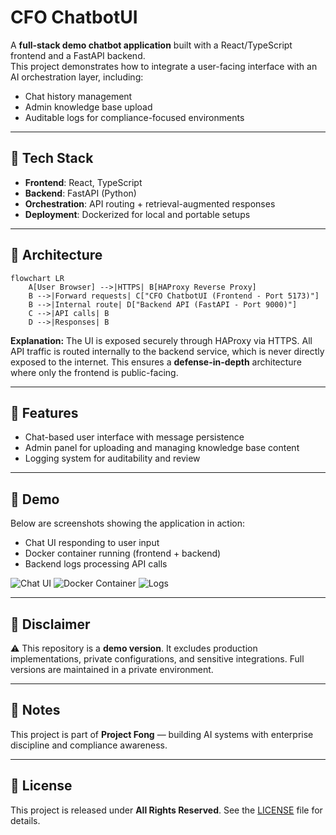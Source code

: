 # CFO ChatbotUI

A **full-stack demo chatbot application** built with a React/TypeScript frontend and a FastAPI backend.  
This project demonstrates how to integrate a user-facing interface with an AI orchestration layer, including:  

- Chat history management  
- Admin knowledge base upload  
- Auditable logs for compliance-focused environments  

---

## 🔹 Tech Stack
- **Frontend**: React, TypeScript  
- **Backend**: FastAPI (Python)  
- **Orchestration**: API routing + retrieval-augmented responses  
- **Deployment**: Dockerized for local and portable setups  

---

## 🔹 Architecture

```mermaid
flowchart LR
    A[User Browser] -->|HTTPS| B[HAProxy Reverse Proxy]
    B -->|Forward requests| C["CFO ChatbotUI (Frontend - Port 5173)"]
    B -->|Internal route| D["Backend API (FastAPI - Port 9000)"]
    C -->|API calls| B
    D -->|Responses| B
````

**Explanation:**
The UI is exposed securely through HAProxy via HTTPS.
All API traffic is routed internally to the backend service, which is never directly exposed to the internet.
This ensures a **defense-in-depth** architecture where only the frontend is public-facing.

---

## 🔹 Features

* Chat-based user interface with message persistence
* Admin panel for uploading and managing knowledge base content
* Logging system for auditability and review

---

## 🔹 Demo

Below are screenshots showing the application in action:

* Chat UI responding to user input
* Docker container running (frontend + backend)
* Backend logs processing API calls

![Chat UI](docs/screenshots/ui-demo.png)
![Docker Container](docs/screenshots/docker.png)
![Logs](docs/screenshots/logs.png)

---

## 🔹 Disclaimer

⚠️ This repository is a **demo version**.
It excludes production implementations, private configurations, and sensitive integrations.
Full versions are maintained in a private environment.

---

## 🔹 Notes

This project is part of **Project Fong** — building AI systems with enterprise discipline and compliance awareness.

---

## 🔹 License

This project is released under **All Rights Reserved**.
See the [LICENSE](LICENSE.md) file for details.


